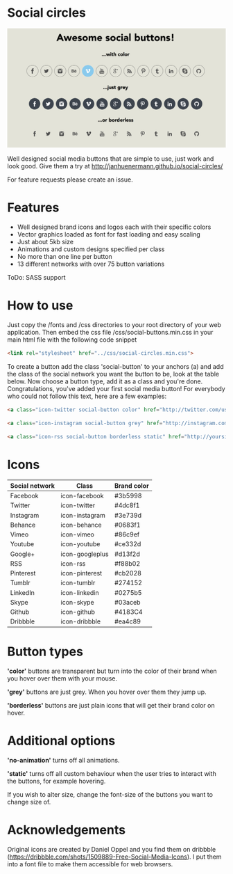 Social circles
==============

![Preview](images/preview.png?raw=true)

Well designed social media buttons that are simple to use, just work and look good. Give them a try at http://janhuenermann.github.io/social-circles/

For feature requests please create an issue.

Features
==============

- Well designed brand icons and logos each with their specific colors
- Vector graphics loaded as font for fast loading and easy scaling
- Just about 5kb size
- Animations and custom designs specified per class
- No more than one line per button
- 13 different networks with over 75 button variations 

ToDo: SASS support

How to use
==============
Just copy the /fonts and /css directories to your root directory of your web application. Then embed the css file /css/social-buttons.min.css in your main html file with the following code snippet
```html
<link rel="stylesheet" href="../css/social-circles.min.css">
```

To create a button add the class 'social-button' to your anchors (a) and add the class of the social network you want the button to be, look at the table below. Now choose a button type, add it as a class and you're done. Congratulations, you've added your first social media button!
For everybody who could not follow this text, here are a few examples:
```html
<a class="icon-twitter social-button color" href="http://twitter.com/username"></a>
```
```html
<a class="icon-instagram social-button grey" href="http://instagram.com/username"></a>
```
```html
<a class="icon-rss social-button borderless static" href="http://yoursite.com/rss"></a>
```

# Icons

Social network | Class | Brand color
------------- | ------------- | -------------
Facebook | icon-facebook | #3b5998
Twitter | icon-twitter | #4dc8f1
Instagram | icon-instagram | #3e739d
Behance | icon-behance | #0683f1
Vimeo | icon-vimeo | #86c9ef
Youtube | icon-youtube | #ce332d
Google+ | icon-googleplus | #d13f2d
RSS | icon-rss | #f88b02
Pinterest | icon-pinterest | #cb2028
Tumblr | icon-tumblr | #274152
LinkedIn | icon-linkedin | #0275b5
Skype | icon-skype | #03aceb
Github | icon-github | #4183C4 
Dribbble | icon-dribbble | #ea4c89

# Button types
**'color'** buttons are transparent but turn into the color of their brand when you hover over them with your mouse.

**'grey'** buttons are just grey. When you hover over them they jump up.

**'borderless'** buttons are just plain icons that will get their brand color on hover.

# Additional options
**'no-animation'** turns off all animations.

**'static'** turns off all custom behaviour when the user tries to interact with the buttons, for example hovering.

If you wish to alter size, change the font-size of the buttons you want to change size of.

Acknowledgements
==============
Original icons are created by Daniel Oppel and you find them on dribbble  (https://dribbble.com/shots/1509889-Free-Social-Media-Icons). I put them into a font file to make them accessible for web browsers.

